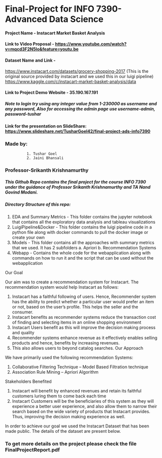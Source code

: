 # Final-Project for INFO 7390-Advanced Data Science
#### Project Name - Instacart Market Basket Analysis
#### Link to Video Proposal - https://www.youtube.com/watch?v=mqcd3F2N5Io&feature=youtu.be
#### Dataset Name and Link - 
https://www.instacart.com/datasets/grocery-shopping-2017 (This is the original source provided by instacart and we used this in our luigi pipeline)
https://www.kaggle.com/c/instacart-market-basket-analysis/data
#### Link to Project Demo Website - 35.190.167.191
##### Note to login try using any integer value from 1-230000 as username and any password, Also for accessing the admin page use username-admin, password-tushar

#### Link for the presentation on SlideShare: https://www.slideshare.net/TusharGoel42/final-project-ads-info7390

### Made by:
              1. Tushar Goel 
              2. Jaini Bhansali
### Professor-Srikanth Krishnamurthy

##### This Github Repo contains the final project for the course INFO 7390 under the guidance of Professor Srikanth Krishnamurthy and TA Nand Govind Modani.

##### Directory Structure of this repo:
  1. EDA and Summary Metrics - This folder contains the jupyter notebook that contains all the exploratory data analysis and tableau visualizations
  2. LuigiPipeline&Docker - This folder contains the luigi pipeline code in a python file along with docker commands to pull the docker image or create your own
  3. Models - This folder contains all the approaches with summary metrics that we used. It has 2 subfolders a. Apriori b. Recommendation Systems
  4. Webapp - Contains the whole code for the webapplication along with commands on how to run it and the script that can be used without the webapplication
  
 Our Goal 

Our aim was to create a recommendation system for Instacart. The recommendation system would help Instacart as follows: 
1.	Instacart has a faithful following of users. Hence, Recommender system has the ability to predict whether a particular user would prefer an item or not, based on the user’s profile. This helps the seller and the consumer.
2.	Instacart benefits as recommender systems reduce the transaction cost of finding and selecting items in an online shopping environment
3.	Instacart Users benefit as this will  improve the decision making process and quality 
4.	Recommender systems enhance revenue as it effectively enables selling products and hence, benefits by increasing revenues.
5.	This also allows users to beyond catalog searches.
Our Approach

We have primarily used the following recommendation Systems:
1.	Collaborative Filtering Technique – Model Based Filtration technique
2.	Association Rule Mining – Apriori Algorithm



Stakeholders Benefited
1.	Instacart will benefit by enhanced revenues and retain its faithful customers luring them to come back each time
2.	Instacart Customers will be the beneficiaries of this system as they will experience a better user experience, and also allow them to narrow their search based on the wide variety of products that Instacart provides. Thus, improving the decision making experience as well.

In order to achieve our goal we used the Instacart Dataset that has been made public. The details of the dataset are present below.

 
### To get more details on the project please check the file FinalProjectReport.pdf
